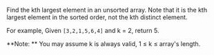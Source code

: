 Find the kth largest element in an unsorted array. Note that it is the kth largest element in the sorted order, not the kth distinct element.

For example,
Given `[3,2,1,5,6,4]` and k = 2, return 5.

**Note: **
You may assume k is always valid, 1 ≤ k ≤ array's length.